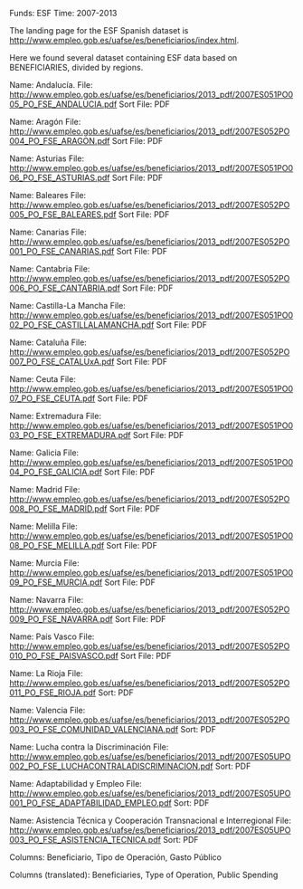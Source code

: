 
Funds: ESF
Time: 2007-2013

The landing page for the ESF Spanish dataset is http://www.empleo.gob.es/uafse/es/beneficiarios/index.html.

Here we found several dataset containing ESF data based on BENEFICIARIES, divided by regions.

Name: Andalucía. 
File: http://www.empleo.gob.es/uafse/es/beneficiarios/2013_pdf/2007ES051PO005_PO_FSE_ANDALUCIA.pdf
Sort File: PDF

Name: Aragón
File: http://www.empleo.gob.es/uafse/es/beneficiarios/2013_pdf/2007ES052PO004_PO_FSE_ARAGON.pdf
Sort File: PDF

Name: Asturias
File: http://www.empleo.gob.es/uafse/es/beneficiarios/2013_pdf/2007ES051PO006_PO_FSE_ASTURIAS.pdf
Sort File: PDF

Name: Baleares
File: http://www.empleo.gob.es/uafse/es/beneficiarios/2013_pdf/2007ES052PO005_PO_FSE_BALEARES.pdf
Sort File: PDF

Name: Canarias
File: http://www.empleo.gob.es/uafse/es/beneficiarios/2013_pdf/2007ES052PO001_PO_FSE_CANARIAS.pdf
Sort File: PDF

Name: Cantabria
File: http://www.empleo.gob.es/uafse/es/beneficiarios/2013_pdf/2007ES052PO006_PO_FSE_CANTABRIA.pdf
Sort File: PDF

Name: Castilla-La Mancha
File: http://www.empleo.gob.es/uafse/es/beneficiarios/2013_pdf/2007ES051PO002_PO_FSE_CASTILLALAMANCHA.pdf
Sort File: PDF

Name: Cataluña
File: http://www.empleo.gob.es/uafse/es/beneficiarios/2013_pdf/2007ES052PO007_PO_FSE_CATALUxA.pdf
Sort File: PDF

Name: Ceuta
File: http://www.empleo.gob.es/uafse/es/beneficiarios/2013_pdf/2007ES051PO007_PO_FSE_CEUTA.pdf
Sort File: PDF

Name: Extremadura
File: http://www.empleo.gob.es/uafse/es/beneficiarios/2013_pdf/2007ES051PO003_PO_FSE_EXTREMADURA.pdf
Sort File: PDF

Name: Galicia
File: http://www.empleo.gob.es/uafse/es/beneficiarios/2013_pdf/2007ES051PO004_PO_FSE_GALICIA.pdf
Sort File: PDF

Name: Madrid
File: http://www.empleo.gob.es/uafse/es/beneficiarios/2013_pdf/2007ES052PO008_PO_FSE_MADRID.pdf
Sort File: PDF

Name: Melilla
File: http://www.empleo.gob.es/uafse/es/beneficiarios/2013_pdf/2007ES051PO008_PO_FSE_MELILLA.pdf
Sort File: PDF

Name: Murcia
File: http://www.empleo.gob.es/uafse/es/beneficiarios/2013_pdf/2007ES051PO009_PO_FSE_MURCIA.pdf
Sort File: PDF

Name: Navarra
File: http://www.empleo.gob.es/uafse/es/beneficiarios/2013_pdf/2007ES052PO009_PO_FSE_NAVARRA.pdf
Sort File: PDF

Name: País Vasco
File: http://www.empleo.gob.es/uafse/es/beneficiarios/2013_pdf/2007ES052PO010_PO_FSE_PAISVASCO.pdf
Sort File: PDF

Name: La Rioja
File: http://www.empleo.gob.es/uafse/es/beneficiarios/2013_pdf/2007ES052PO011_PO_FSE_RIOJA.pdf
Sort: PDF

Name: Valencia
File: http://www.empleo.gob.es/uafse/es/beneficiarios/2013_pdf/2007ES052PO003_PO_FSE_COMUNIDAD_VALENCIANA.pdf
Sort: PDF

Name: Lucha contra la Discriminación
File: http://www.empleo.gob.es/uafse/es/beneficiarios/2013_pdf/2007ES05UPO002_PO_FSE_LUCHACONTRALADISCRIMINACION.pdf
Sort: PDF

Name: Adaptabilidad y Empleo
File: http://www.empleo.gob.es/uafse/es/beneficiarios/2013_pdf/2007ES05UPO001_PO_FSE_ADAPTABILIDAD_EMPLEO.pdf
Sort: PDF

Name: Asistencia Técnica y Cooperación Transnacional e Interregional 
File: http://www.empleo.gob.es/uafse/es/beneficiarios/2013_pdf/2007ES05UPO003_PO_FSE_ASISTENCIA_TECNICA.pdf
Sort: PDF

Columns: Beneficiario, Tipo de Operación, Gasto Público

Columns (translated): Beneficiaries, Type of Operation, Public Spending

